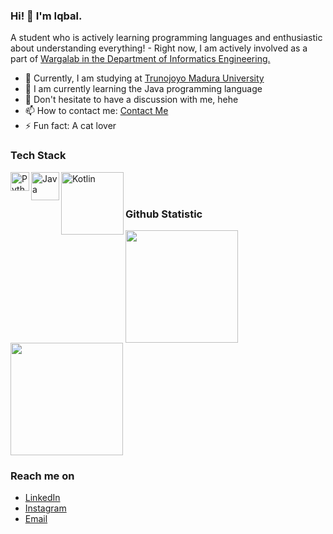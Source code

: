 ### Hi! 👋 I'm Iqbal.

A student who is actively learning programming languages and enthusiastic about understanding everything! - Right now, I am actively involved as a part of <a href="https://www.instagram.com/wargalabtif_/?hl=id">Wargalab in the Department of Informatics Engineering.</a>

- 🔭 Currently, I am studying at <a href="https://www.trunojoyo.ac.id/">Trunojoyo Madura University</a>
- 🌱 I am currently learning the Java programming language
- 💬 Don't hesitate to have a discussion with me, hehe
- 📫 How to contact me: <a href="mailto:sisteminformasi2006@gmail.com">Contact Me</a>
- ⚡ Fun fact: A cat lover

### Tech Stack
<a href="https://nodejs.org/"><img align="left" alt="Python" title="NodeJS" width="30px" src="https://upload.wikimedia.org/wikipedia/commons/thumb/c/c3/Python-logo-notext.svg/935px-Python-logo-notext.svg.png" /></a>

<a href="#"><img align="left" alt="Java" title="Java" width="45px" src="https://1000logos.net/wp-content/uploads/2020/09/Java-Logo.png" /></a>

<a href="https://reactjs.org/"><img align="left" alt="Kotlin" title="React" width="100px" src="https://upload.wikimedia.org/wikipedia/commons/thumb/d/d4/Kotlin_logo.svg/2560px-Kotlin_logo.svg.png" /></a>
<br>
<br>

### Github Statistic
<p align="left">
<a href="https://github.com/LabQii">
  <img height="180em" src="https://github-readme-stats-eight-theta.vercel.app/api?username=dimasmds&show_icons=true&theme=algolia&include_all_commits=true&count_private=true"/>
  <img height="180em" src="https://github-readme-stats-eight-theta.vercel.app/api/top-langs/?username=dimasmds&layout=compact&langs_count=8&theme=algolia"/>
</a>
</p>


### Reach me on
- <a href="https://www.linkedin.com/in/muhammad-iqbal-firmansyah-469650257/">LinkedIn</a>
- <a href="https://instagram.com/iqbalfiirmnsyh_?igshid=MzMyNGUyNmU2YQ==">Instagram</a>
- <a href="mailto:sisteminformasi2006@gmail.com">Email</a>
